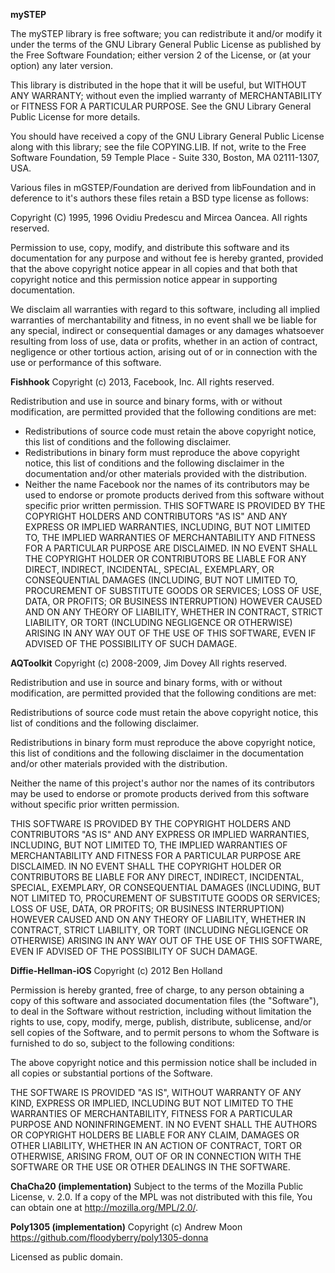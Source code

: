 <b>mySTEP</b>

The mySTEP library is free software; you can redistribute it and/or
modify it under the terms of the GNU Library General Public
License as published by the Free Software Foundation; either
version 2 of the License, or (at your option) any later version.

This library is distributed in the hope that it will be useful,
but WITHOUT ANY WARRANTY; without even the implied warranty of
MERCHANTABILITY or FITNESS FOR A PARTICULAR PURPOSE.  See the GNU
Library General Public License for more details.

You should have received a copy of the GNU Library General Public
License along with this library; see the file COPYING.LIB.
If not, write to the Free Software Foundation,
59 Temple Place - Suite 330, Boston, MA 02111-1307, USA.

Various files in mGSTEP/Foundation are derived from libFoundation
and in deference to it's authors these files retain a BSD type 
license as follows:

Copyright (C) 1995, 1996 Ovidiu Predescu and Mircea Oancea.
All rights reserved.

Permission to use, copy, modify, and distribute this software and
its documentation for any purpose and without fee is hereby granted,
provided that the above copyright notice appear in all copies and 
that both that copyright notice and this permission notice appear
in supporting documentation.

We disclaim all warranties with regard to this software, including all
implied warranties of merchantability and fitness, in no event shall
we be liable for any special, indirect or consequential damages or any
damages whatsoever resulting from loss of use, data or profits, whether
in an action of contract, negligence or other tortious action, arising
out of or in connection with the use or performance of this software.

<b>Fishhook</b> 
Copyright (c) 2013, Facebook, Inc.
All rights reserved.

Redistribution and use in source and binary forms, with or without
modification, are permitted provided that the following conditions are met:
* Redistributions of source code must retain the above copyright notice,
this list of conditions and the following disclaimer.
* Redistributions in binary form must reproduce the above copyright notice,
this list of conditions and the following disclaimer in the documentation
and/or other materials provided with the distribution.
* Neither the name Facebook nor the names of its contributors may be used to
endorse or promote products derived from this software without specific
prior written permission.
THIS SOFTWARE IS PROVIDED BY THE COPYRIGHT HOLDERS AND CONTRIBUTORS "AS IS"
AND ANY EXPRESS OR IMPLIED WARRANTIES, INCLUDING, BUT NOT LIMITED TO, THE
IMPLIED WARRANTIES OF MERCHANTABILITY AND FITNESS FOR A PARTICULAR PURPOSE ARE
DISCLAIMED. IN NO EVENT SHALL THE COPYRIGHT HOLDER OR CONTRIBUTORS BE LIABLE
FOR ANY DIRECT, INDIRECT, INCIDENTAL, SPECIAL, EXEMPLARY, OR CONSEQUENTIAL
DAMAGES (INCLUDING, BUT NOT LIMITED TO, PROCUREMENT OF SUBSTITUTE GOODS OR
SERVICES; LOSS OF USE, DATA, OR PROFITS; OR BUSINESS INTERRUPTION) HOWEVER
CAUSED AND ON ANY THEORY OF LIABILITY, WHETHER IN CONTRACT, STRICT LIABILITY,
OR TORT (INCLUDING NEGLIGENCE OR OTHERWISE) ARISING IN ANY WAY OUT OF THE USE
OF THIS SOFTWARE, EVEN IF ADVISED OF THE POSSIBILITY OF SUCH DAMAGE.

<b>AQToolkit</b>
Copyright (c) 2008-2009, Jim Dovey
All rights reserved.

Redistribution and use in source and binary forms, with or without
modification, are permitted provided that the following conditions
are met:

Redistributions of source code must retain the above copyright notice,
this list of conditions and the following disclaimer.

Redistributions in binary form must reproduce the above copyright
notice, this list of conditions and the following disclaimer in the
documentation and/or other materials provided with the distribution.

Neither the name of this project's author nor the names of its
contributors may be used to endorse or promote products derived from
this software without specific prior written permission.

THIS SOFTWARE IS PROVIDED BY THE COPYRIGHT HOLDERS AND CONTRIBUTORS
"AS IS" AND ANY EXPRESS OR IMPLIED WARRANTIES, INCLUDING, BUT NOT
LIMITED TO, THE IMPLIED WARRANTIES OF MERCHANTABILITY AND FITNESS
FOR A PARTICULAR PURPOSE ARE DISCLAIMED. IN NO EVENT SHALL THE COPYRIGHT
HOLDER OR CONTRIBUTORS BE LIABLE FOR ANY DIRECT, INDIRECT, INCIDENTAL,
SPECIAL, EXEMPLARY, OR CONSEQUENTIAL DAMAGES (INCLUDING, BUT NOT LIMITED
TO, PROCUREMENT OF SUBSTITUTE GOODS OR SERVICES; LOSS OF USE, DATA, OR
PROFITS; OR BUSINESS INTERRUPTION) HOWEVER CAUSED AND ON ANY THEORY OF
LIABILITY, WHETHER IN CONTRACT, STRICT LIABILITY, OR TORT (INCLUDING
NEGLIGENCE OR OTHERWISE) ARISING IN ANY WAY OUT OF THE USE OF THIS
SOFTWARE, EVEN IF ADVISED OF THE POSSIBILITY OF SUCH DAMAGE.

<b>Diffie-Hellman-iOS</b>
Copyright (c) 2012 Ben Holland

Permission is hereby granted, free of charge, to any person obtaining a copy 
of this software and associated documentation files (the "Software"), to deal 
in the Software without restriction, including without limitation the rights 
to use, copy, modify, merge, publish, distribute, sublicense, and/or sell copies 
of the Software, and to permit persons to whom the Software is furnished to do so, 
subject to the following conditions:

The above copyright notice and this permission notice shall be included in all copies 
or substantial portions of the Software.

THE SOFTWARE IS PROVIDED "AS IS", WITHOUT WARRANTY OF ANY KIND, EXPRESS OR IMPLIED, 
INCLUDING BUT NOT LIMITED TO THE WARRANTIES OF MERCHANTABILITY, FITNESS FOR A PARTICULAR 
PURPOSE AND NONINFRINGEMENT. IN NO EVENT SHALL THE AUTHORS OR COPYRIGHT HOLDERS BE 
LIABLE FOR ANY CLAIM, DAMAGES OR OTHER LIABILITY, WHETHER IN AN ACTION OF CONTRACT, TORT 
OR OTHERWISE, ARISING FROM, OUT OF OR IN CONNECTION WITH THE SOFTWARE OR THE USE OR OTHER 
DEALINGS IN THE SOFTWARE.

<b>ChaCha20 (implementation)</b>
Subject to the terms of the Mozilla Public License, v. 2.0. If a copy of the MPL was 
not distributed with this file, You can obtain one at http://mozilla.org/MPL/2.0/.

<b>Poly1305 (implementation)</b>
Copyright (c) Andrew Moon
https://github.com/floodyberry/poly1305-donna

Licensed as public domain.

